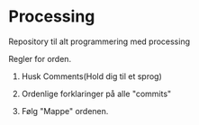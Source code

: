 # Processing
Repository til alt programmering med processing

Regler for orden.

1. Husk Comments(Hold dig til et sprog)

2. Ordenlige forklaringer på alle "commits"

3. Følg "Mappe" ordenen.
